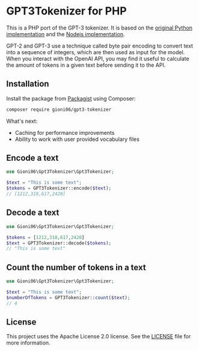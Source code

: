 # GPT3Tokenizer for PHP

This is a PHP port of the GPT-3 tokenizer. It is based on the [original Python implementation](https://huggingface.co/docs/transformers/model_doc/gpt2#transformers.GPT2Tokenizer) and the [Nodejs implementation](https://github.com/latitudegames/GPT-3-Encoder).

GPT-2 and GPT-3 use a technique called byte pair encoding to convert text into a sequence of integers, which are then used as input for the model.
When you interact with the OpenAI API, you may find it useful to calculate the amount of tokens in a given text before sending it to the API.

## Installation
Install the package from [Packagist](https://packagist.org/packages/gioni06/gpt3-tokenizer) using Composer:

```bash
composer require gioni06/gpt3-tokenizer
```

What's next:
- Caching for performance improvements
- Ability to work with user provided vocabulary files

## Encode a text

```php
use Gioni06\Gpt3Tokenizer\Gpt3Tokenizer;

$text = "This is some text";
$tokens = GPT3Tokenizer::encode($text);
// [1212,318,617,2420]
```

## Decode a text

```php
use Gioni06\Gpt3Tokenizer\Gpt3Tokenizer;

$tokens = [1212,318,617,2420]
$text = GPT3Tokenizer::decode($tokens);
// "This is some text"
```

## Count the number of tokens in a text

```php
use Gioni06\Gpt3Tokenizer\Gpt3Tokenizer;

$text = "This is some text";
$numberOfTokens = GPT3Tokenizer::count($text);
// 4
```

## License
This project uses the Apache License 2.0 license. See the [LICENSE](LICENSE) file for more information.
